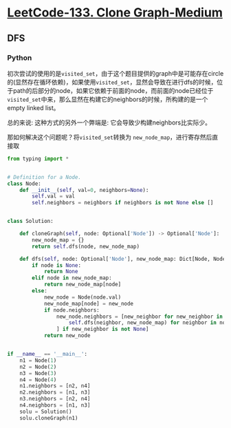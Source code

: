 # [LeetCode-133. Clone Graph-Medium](https://leetcode.cn/problems/clone-graph/)



## DFS   

### Python

初次尝试的使用的是`visited_set`，由于这个题目提供的graph中是可能存在circle的(显然存在循环依赖)，如果使用`visited_set`，显然会导致在进行dfs的时候，位于path的后部分的node，如果它依赖于前面的node，而前面的node已经位于`visited_set`中来，那么显然在构建它的neighbors的时候，所构建的是一个empty linked list。

总的来说: 这种方式的另外一个弊端是: 它会导致少构建neighbors比实际少。

那如何解决这个问题呢？将`visited_set`转换为 `new_node_map`，进行寄存然后直接取

```python
from typing import *


# Definition for a Node.
class Node:
    def __init__(self, val=0, neighbors=None):
        self.val = val
        self.neighbors = neighbors if neighbors is not None else []


class Solution:

    def cloneGraph(self, node: Optional['Node']) -> Optional['Node']:
        new_node_map = {}
        return self.dfs(node, new_node_map)

    def dfs(self, node: Optional['Node'], new_node_map: Dict[Node, Node]) -> Optional['Node']:
        if node is None:
            return None
        elif node in new_node_map:
            return new_node_map[node]
        else:
            new_node = Node(node.val)
            new_node_map[node] = new_node
            if node.neighbors:
                new_node.neighbors = [new_neighbor for new_neighbor in [
                    self.dfs(neighbor, new_node_map) for neighbor in node.neighbors
                ] if new_neighbor is not None]
            return new_node


if __name__ == '__main__':
    n1 = Node(1)
    n2 = Node(2)
    n3 = Node(3)
    n4 = Node(4)
    n1.neighbors = [n2, n4]
    n2.neighbors = [n1, n3]
    n3.neighbors = [n2, n4]
    n4.neighbors = [n1, n3]
    solu = Solution()
    solu.cloneGraph(n1)

```

